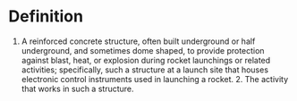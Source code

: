 # Definition

1.  A reinforced concrete structure, often built underground or half
    underground, and sometimes dome shaped, to provide protection
    against blast, heat, or explosion during rocket launchings or
    related activities; specifically, such a structure at a launch site
    that houses electronic control instruments used in launching a
    rocket. 2. The activity that works in such a structure.
